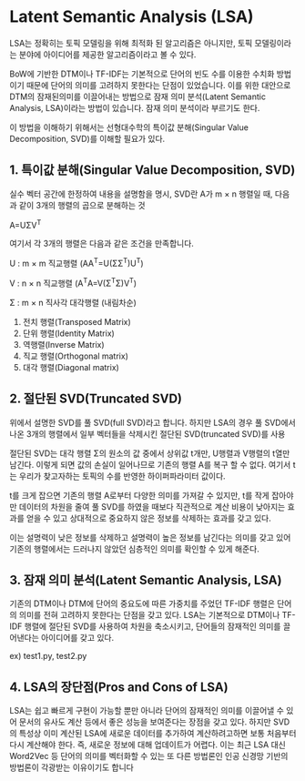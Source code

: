 # Latent Semantic Analysis (LSA)

LSA는 정확히는 토픽 모델링을 위해 최적화 된 알고리즘은 아니지만, 토픽 모델링이라는 분야에 아이디어를 제공한 알고리즘이라고 볼 수 있다.

BoW에 기반한 DTM이나 TF-IDF는 기본적으로 단어의 빈도 수를 이용한 수치화 방법이기 때문에 단어의 의미를 고려하지 못한다는 단점이 있었습니다. 이를 위한 대안으로 DTM의 잠재된의미를 이끌어내는 방법으로 잠재 의미 분석(Latent Semantic Analysis, LSA)이라는 방법이 있습니다. 잠재 의미 분석이라 부르기도 한다.

이 방법을 이해하기 위해서는 선형대수학의 특이값 분해(Singular Value Decomposition, SVD)를 이해할 필요가 있다.

## 1. 특이값 분해(Singular Value Decomposition, SVD)

실수 벡터 공간에 한정하여 내용을 설명함을 명시, SVD란 A가 m × n 행렬일 때, 다음과 같이 3개의 행렬의 곱으로 분해하는 것

A=UΣV<sup>T</sup>

여기서 각 3개의 행렬은 다음과 같은 조건을 만족합니다.

U : m × m 직교행렬 (AA<sup>T</sup>=U(ΣΣ<sup>T</sup>)U<sup>T</sup>)

V : n × n 직교행렬 (A<sup>T</sup>A=V(Σ<sup>T</sup>Σ)V<sup>T</sup>)

Σ : m × n 직사각 대각행렬 (내림차순)

1. 전치 행렬(Transposed Matrix)
2. 단위 행렬(Identity Matrix)
3. 역행렬(Inverse Matrix)
4. 직교 행렬(Orthogonal matrix)
5. 대각 행렬(Diagonal matrix)

## 2. 절단된 SVD(Truncated SVD)

위에서 설명한 SVD를 풀 SVD(full SVD)라고 합니다. 하지만 LSA의 경우 풀 SVD에서 나온 3개의 행렬에서 일부 벡터들을 삭제시킨 절단된 SVD(truncated SVD)를 사용

절단된 SVD는 대각 행렬 Σ의 원소의 값 중에서 상위값 t개만,  U행렬과 V행렬의 t열만 남긴다. 이렇게 되면 값의 손실이 일어나므로 기존의 행렬 A를 복구 할 수 없다. 여기서 t는 우리가 찾고자하는 토픽의 수를 반영한 하이퍼파라미터 값이다.

t를 크게 잡으면 기존의 행렬 A로부터 다양한 의미를 가져갈 수 있지만, t를 작게 잡아야만 데이터의 차원을 줄여 풀 SVD를 하였을 때보다 직관적으로 계산 비용이 낮아지는 효과를 얻을 수 있고 상대적으로 중요하지 않은 정보를 삭제하는 효과를 갖고 있다.

이는 설명력이 낮은 정보를 삭제하고 설명력이 높은 정보를 남긴다는 의미를 갖고 있어 기존의 행렬에서는 드러나지 않았던 심층적인 의미를 확인할 수 있게 해준다.

## 3. 잠재 의미 분석(Latent Semantic Analysis, LSA)

기존의 DTM이나 DTM에 단어의 중요도에 따른 가중치를 주었던 TF-IDF 행렬은 단어의 의미를 전혀 고려하지 못한다는 단점을 갖고 있다. LSA는 기본적으로 DTM이나 TF-IDF 행렬에 절단된 SVD를 사용하여 차원을 축소시키고, 단어들의 잠재적인 의미를 끌어낸다는 아이디어를 갖고 있다.

ex) test1.py, test2.py

## 4. LSA의 장단점(Pros and Cons of LSA)

LSA는 쉽고 빠르게 구현이 가능할 뿐만 아니라 단어의 잠재적인 의미를 이끌어낼 수 있어 문서의 유사도 계산 등에서 좋은 성능을 보여준다는 장점을 갖고 있다. 하지만 SVD의 특성상 이미 계산된 LSA에 새로운 데이터를 추가하여 계산하려고하면 보통 처음부터 다시 계산해야 한다. 즉, 새로운 정보에 대해 업데이트가 어렵다. 이는 최근 LSA 대신 Word2Vec 등 단어의 의미를 벡터화할 수 있는 또 다른 방법론인 인공 신경망 기반의 방법론이 각광받는 이유이기도 합니다

